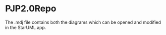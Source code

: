 # PJP2.0Repo
The .mdj file contains both the diagrams which can be opened and modified in the StarUML app.
